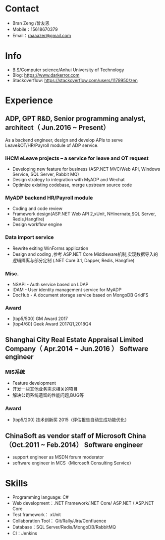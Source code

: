 
# Contact

- Bran Zeng /曾友恩
- Mobile：15618670379
- Email：raaaazer@gmail.com

# Info

- B.S/Computer science/Anhui University of Technology
- Blog: https://www.darkerror.com
- Stackoverflow: https://stackoverflow.com/users/1179950/zen

# Experience

## ADP, GPT R&D, Senior programming analyst, architect（ Jun.2016 ~ Present）
As a backend engineer, design and develop APIs to serve Leave&OT/HR/Payroll module of ADP service.

### iHCM eLeave projects – a service for leave and OT request

- Developing new feature for business (ASP.NET MVC/Web API, Windows Service, SQL Server, Rabbit MQ)
- Design strategy to integration with MyADP and Wechat
- Optimize existing codebase, merge upstream source code

### MyADP backend HR/Payroll module

- Coding and code review
- Framework design(ASP.NET Web API 2,xUnit, NHinernate,SQL Server, Redis,Hangfire)
- Design workflow engine 

### Data import service

- Rewrite exiting WinForms application
- Design and coding ,参考 ASP.NET Core Middleware机制,实现数据导入的逻辑隔离与部分定制 (.NET Core 3.1, Dapper, Redis, Hangfire)

### Misc.

- NSAPI - Auth service based on LDAP
- IDAM - User identity management service for MyADP
- DocHub - A document storage service based on MongoDB GridFS

### Award

- [top5/500] GM Award 2017
- [top4/60] Geek Award 2017Q1,2018Q4
  
## Shanghai City Real Estate Appraisal Limited Company（ Apr.2014 ~ Jun.2016 ） Software engineer

### MIS系统

- Feature development
- 开发一些其他业务需求相关的项目
- 解决公司系统遗留的性能问题,BUG等

### Award

- [top5/200] 技术创新奖 2015（评估报告自动生成功能优化）

## ChinaSoft as vendor staff of Microsoft China（Oct.2011 ~ Feb.2014） Software engineer

- support engineer as MSDN forum moderator
- software engineer in MCS（Microsoft Consulting Service）

# Skills
- Programming language: C#
- Web development：.NET Framework/.NET Core/ ASP.NET / ASP.NET Core
- Test framework： xUnit
- Collaboration Tool： Git/Rally/Jira/Confluence
- Database：SQL Server/Redis/MongoDB/RabbitMQ
- CI：Jenkins
